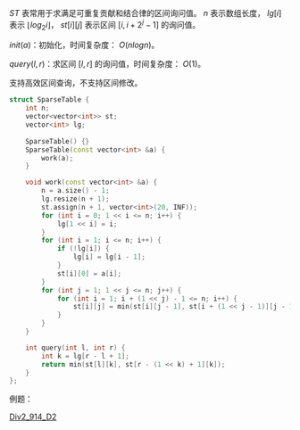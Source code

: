 $ST$ 表常用于求满足可重复贡献和结合律的区间询问值。 $n$ 表示数组长度， $lg[i]$ 表示 $\lfloor log_2i\rfloor$， $st[i][j]$ 表示区间 $[i, i+2^j-1]$ 的询问值。

$init(a)$：初始化，时间复杂度： $O(nlogn)$。

$query(l,r)$：求区间 $[l,r]$ 的询问值，时间复杂度： $O(1)$。

支持高效区间查询，不支持区间修改。

```C++
struct SparseTable {
    int n;
    vector<vector<int>> st;
    vector<int> lg;
    
    SparseTable() {}
    SparseTable(const vector<int> &a) {
        work(a);
    }

    void work(const vector<int> &a) {
        n = a.size() - 1;
        lg.resize(n + 1);
        st.assign(n + 1, vector<int>(20, INF));
        for (int i = 0; 1 << i <= n; i++) {
            lg[1 << i] = i;
        }
        for (int i = 1; i <= n; i++) {
            if (!lg[i]) {
                lg[i] = lg[i - 1];
            }
            st[i][0] = a[i];
        }
        for (int j = 1; 1 << j <= n; j++) {
            for (int i = 1; i + (1 << j) - 1 <= n; i++) {
                st[i][j] = min(st[i][j - 1], st[i + (1 << j - 1)][j - 1]);
            }
        }
    }

    int query(int l, int r) {
        int k = lg[r - l + 1];
        return min(st[l][k], st[r - (1 << k) + 1][k]);
    }
};
```

例题：

[Div2_914_D2](https://codeforces.com/contest/1904/problem/D2)


